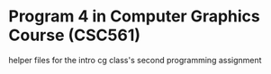 # Program 4 in Computer Graphics Course (CSC561)

helper files for the intro cg class's second programming assignment